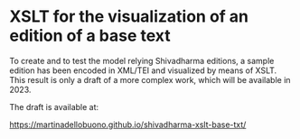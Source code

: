 # XSLT for the visualization of an edition of a base text

To create and to test the model relying Shivadharma editions, a sample edition has been encoded in XML/TEI and visualized by means of XSLT. This result is only a draft of a more complex work, which will be available in 2023.

The draft is available at:

https://martinadellobuono.github.io/shivadharma-xslt-base-txt/
